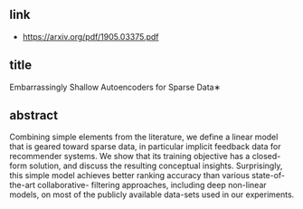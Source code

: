 ## link
- https://arxiv.org/pdf/1905.03375.pdf

## title

Embarrassingly Shallow Autoencoders for Sparse Data∗

## abstract

Combining simple elements from the literature, we define a linear model that is geared toward sparse data, in particular implicit feedback data for recommender systems. We show that its training objective has a closed-form solution, and discuss the resulting conceptual insights. Surprisingly, this simple model achieves better ranking accuracy than various state-of-the-art collaborative- filtering approaches, including deep non-linear models, on most of the publicly available data-sets used in our experiments.
